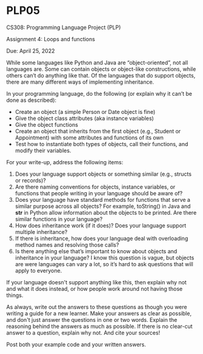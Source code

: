 # PLP05

CS308: Programming Language Project (PLP)

Assignment 4: Loops and functions

 

Due: April 25, 2022

 

While some languages like Python and Java are “object-oriented”, not all languages are. Some can contain objects or object-like constructions, while others can’t do anything like that. Of the languages that do support objects, there are many different ways of implementing inheritance.

In your programming language, do the following (or explain why it can’t be done as described):

 

- Create an object (a simple Person or Date object is fine)
- Give the object class attributes (aka instance variables)
- Give the object functions
- Create an object that inherits from the first object (e.g., Student or Appointment) with some attributes and functions of its own
- Test how to instantiate both types of objects, call their functions, and modify their variables.
 

For your write-up, address the following items:

1. Does your language support objects or something similar (e.g., structs or records)?
2. Are there naming conventions for objects, instance variables, or functions that people writing in your language should be aware of?
3. Does your language have standard methods for functions that serve a similar purpose across all objects? For example, toString() in Java and __str__ in Python allow information about the objects to be printed. Are there similar functions in your language?
4. How does inheritance work (if it does)? Does your language support multiple inheritance?
5. If there is inheritance, how does your language deal with overloading method names and resolving those calls?
6. Is there anything else that’s important to know about objects and inheritance in your language?
I know this question is vague, but objects are were languages can vary a lot, so it’s hard to ask questions that will apply to everyone.
 

If your language doesn't support anything like this, then explain why not and what it does instead, or how people work around not having those things.

 

As always, write out the answers to these questions as though you were writing a guide for a new learner.  Make your answers as clear as possible, and don't just answer the questions in one or two words.  Explain the reasoning behind the answers as much as possible.  If there is no clear-cut answer to a question, explain why not.  And cite your sources! 

 

Post both your example code and your written answers.